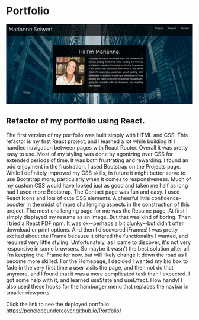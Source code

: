 # Portfolio
![Portfolio Screenshot](public/images/portfolio_screenshot.jpg "portfolio homepage screenshot")
## Refactor of my portfolio using React. 
The first version of my portfolio was built simply with HTML and CSS. This refactor is my first React project, and I learned a lot while building it!
I handled navigation between pages with React Router. Overall it was pretty easy to use.
Most of my styling was done by agonizing over CSS for extended periods of time. It was both frustrating and rewarding. I found an odd enjoyment in the frustration. 
I used Bootstrap on the Projects page. While I definitely improved my CSS skills, in future it might better serve to use Bootstrap more, particularly when it comes to responsiveness. Much of my custom CSS would have looked just as good and taken me half as long had I used more Bootstrap. 
The Contact page was fun and easy. I used React Icons and lots of cute CSS elements. A cheerful little confidence-booster in the midst of more challenging aspects in the construction of this project.
The most challenging page for me was the Resume page. At first I simply displayed my resume as an image. But that was kind of boring. Then I tried a React PDF npm. It was ok--perhaps a bit clunky--but didn't offer download or print options. And then I discovered iFrames! I was pretty excited about the iFrame because it offered the functionality I wanted, and required very little styling. Unfortunately, as I came to discover, it's not very responsive in some browsers. So maybe it wasn't the best solution after all. I'm keeping the iFrame for now, but will likely change it down the road as I become more skilled.
For the Homepage, I decided I wanted my bio box to fade in the very first time a user visits the page, and then not do that anymore, and I found that it was a more complicated task than I expected. I got some help with it, and learned useState and useEffect. How handy! I also used these hooks for the hamburger menu that replaces the navbar in smaller viewports.



Click the link to see the deployed portfolio:
https://penelopeundercover.github.io/Portfolio/
